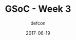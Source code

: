 ---
title: "GSoC - Week 3"
layout: post
date: 2017-06-19
mediumURL : https://medium.com/@DefCon_007/gsoc-week-3-a38b755e48db
<!-- image: /assets/images/markdown.jpg -->
headerImage: false
tag:
- GSoC
- OpenMRS
category: blog
author: defcon
---